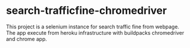 # search-trafficfine-chromedriver
This project is a selenium instance for search traffic fine from webpage. The app execute from heroku infrastructure with buildpacks chromedriver and chrome app.
